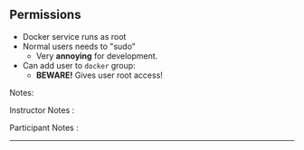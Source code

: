 
## Permissions
 * Docker service runs as root
 * Normal users needs to "sudo"
   - Very **annoying** for development.
 * Can add user to `docker` group:
   - **BEWARE!** Gives user root access!

Notes:

Instructor Notes :


Participant Notes :




---